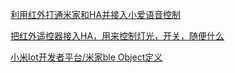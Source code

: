 [利用红外打通米家和HA并接入小爱语音控制](https://bbs.hassbian.com/thread-10798-1-1.html)

[把红外遥控器接入HA，用来控制灯光，开关，随便什么](https://bbs.hassbian.com/thread-9628-1-1.html)

[小米Iot开发者平台/米家ble Object定义](https://iot.mi.com/new/doc/embedded-development/ble/object-definition)

